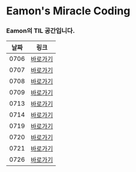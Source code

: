 # Eamon's Miracle Coding 

### Eamon의 TIL 공간입니다.

| 날짜 | 링크         |
| ---- | ------------ |
| 0706 | [바로가기](https://github.com/GleamingStar/miracle-coding/blob/eamon/TIL/TIL_210706.md) |
| 0707 | [바로가기](https://github.com/GleamingStar/miracle-coding/blob/eamon/TIL/TIL_210707.md) |
| 0708 | [바로가기](https://github.com/GleamingStar/miracle-coding/blob/eamon/TIL/TIL_210708.md) |
| 0709 | [바로가기](https://github.com/GleamingStar/miracle-coding/blob/eamon/TIL/TIL_210709.md) |
| 0713 | [바로가기](https://github.com/GleamingStar/miracle-coding/blob/eamon/TIL/TIL_210713.md) |
| 0714 | [바로가기](https://github.com/GleamingStar/miracle-coding/blob/eamon/TIL/TIL_210714.md) |
| 0719 | [바로가기](https://github.com/GleamingStar/miracle-coding/blob/eamon/TIL/TIL_210719.md) |
| 0720 | [바로가기](https://github.com/GleamingStar/miracle-coding/blob/eamon/TIL/TIL_210720.md) |
| 0721 | [바로가기](https://github.com/GleamingStar/miracle-coding/blob/eamon/TIL/TIL_210721.md) |
| 0726 | [바로가기](https://github.com/GleamingStar/miracle-coding/blob/eamon/TIL/TIL_210726.md) |
